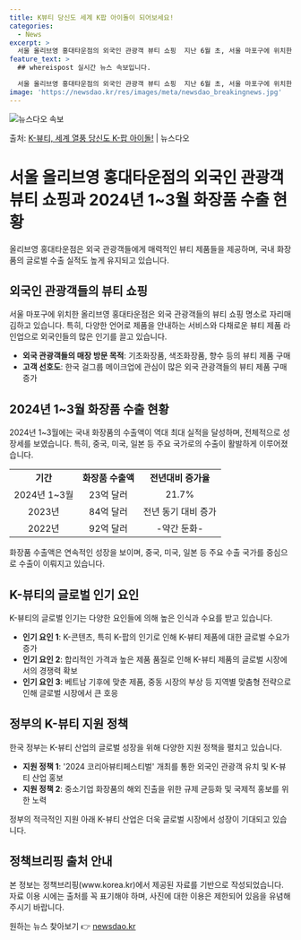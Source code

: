 ```yaml
---
title: K뷰티 당신도 세계 K팝 아이돌이 되어보세요!
categories:
  - News
excerpt: >
  서울 올리브영 홍대타운점의 외국인 관광객 뷰티 쇼핑  지난 6월 초, 서울 마포구에 위치한 올리브영 홍대타운…
feature_text: >
  ## whereispost 실시간 뉴스 속보입니다.

  서울 올리브영 홍대타운점의 외국인 관광객 뷰티 쇼핑  지난 6월 초, 서울 마포구에 위치한 올리브영 홍대타운…
image: 'https://newsdao.kr/res/images/meta/newsdao_breakingnews.jpg'
---
```


![뉴스다오 속보](https://newsdao.kr/res/images/meta/newsdao_breakingnews.jpg)

<p>출처: <a href="https://newsdao.kr/4467" rel="dofollow">K-뷰티, 세계 열풍 당신도 K-팝 아이돌!</a> | 뉴스다오</p>

<h1>서울 올리브영 홍대타운점의 외국인 관광객 뷰티 쇼핑과 2024년 1~3월 화장품 수출 현황</h1>

<p data-ke-size="size16">올리브영 홍대타운점은 외국 관광객들에게 매력적인 뷰티 제품들을 제공하며, 국내 화장품의 글로벌 수출 실적도 높게 유지되고 있습니다.</p>

<h2 data-ke-size="size26">외국인 관광객들의 뷰티 쇼핑</h2>

<p data-ke-size="size16">서울 마포구에 위치한 올리브영 홍대타운점은 외국 관광객들의 뷰티 쇼핑 명소로 자리매김하고 있습니다. 특히, 다양한 언어로 제품을 안내하는 서비스와 다채로운 뷰티 제품 라인업으로 외국인들의 많은 인기를 끌고 있습니다.</p>

<ul>
    <li><b>외국 관광객들의 매장 방문 목적</b>: 기초화장품, 색조화장품, 향수 등의 뷰티 제품 구매</li>
    <li><b>고객 선호도</b>: 한국 걸그룹 메이크업에 관심이 많은 외국 관광객들의 뷰티 제품 구매 증가</li>
</ul>

<h2 data-ke-size="size26">2024년 1~3월 화장품 수출 현황</h2>

<p data-ke-size="size16">2024년 1~3월에는 국내 화장품의 수출액이 역대 최대 실적을 달성하며, 전체적으로 성장세를 보였습니다. 특히, 중국, 미국, 일본 등 주요 국가로의 수출이 활발하게 이루어졌습니다.</p>

<table>
    <tr>
        <td style="text-align: center; height: 17px;"><b>기간</b></td>
        <td style="text-align: center; height: 17px;"><b>화장품 수출액</b></td>
        <td style="text-align: center; height: 17px;"><b>전년대비 증가율</b></td>
    </tr>
    <tr>
        <td style="text-align: center; height: 17px;">2024년 1~3월</td>
        <td style="text-align: center; height: 17px;">23억 달러</td>
        <td style="text-align: center; height: 17px;">21.7%</td>
    </tr>
    <tr>
        <td style="text-align: center; height: 17px;">2023년</td>
        <td style="text-align: center; height: 17px;">84억 달러</td>
        <td style="text-align: center; height: 17px;">전년 동기 대비 증가</td>
    </tr>
    <tr>
        <td style="text-align: center; height: 17px;">2022년</td>
        <td style="text-align: center; height: 17px;">92억 달러</td>
        <td style="text-align: center; height: 17px;">-약간 둔화-</td>
    </tr>
</table>

<p data-ke-size="size16">화장품 수출액은 연속적인 성장을 보이며, 중국, 미국, 일본 등 주요 수출 국가를 중심으로 수출이 이뤄지고 있습니다.</p>

<h2 data-ke-size="size26">K-뷰티의 글로벌 인기 요인</h2>

<p data-ke-size="size16">K-뷰티의 글로벌 인기는 다양한 요인들에 의해 높은 인식과 수요를 받고 있습니다.</p>

<ul>
    <li><b>인기 요인 1</b>: K-콘텐츠, 특히 K-팝의 인기로 인해 K-뷰티 제품에 대한 글로벌 수요가 증가</li>
    <li><b>인기 요인 2</b>: 합리적인 가격과 높은 제품 품질로 인해 K-뷰티 제품의 글로벌 시장에서의 경쟁력 확보</li>
    <li><b>인기 요인 3</b>: 베트남 기후에 맞춘 제품, 중동 시장의 부상 등 지역별 맞춤형 전략으로 인해 글로벌 시장에서 큰 호응</li>
</ul>

<h2 data-ke-size="size26">정부의 K-뷰티 지원 정책</h2>

<p data-ke-size="size16">한국 정부는 K-뷰티 산업의 글로벌 성장을 위해 다양한 지원 정책을 펼치고 있습니다.</p>

<ul>
    <li><b>지원 정책 1</b>: '2024 코리아뷰티페스티벌' 개최를 통한 외국인 관광객 유치 및 K-뷰티 산업 홍보</li>
    <li><b>지원 정책 2</b>: 중소기업 화장품의 해외 진출을 위한 규제 균등화 및 국제적 홍보를 위한 노력</li>
</ul>

<p data-ke-size="size16">정부의 적극적인 지원 아래 K-뷰티 산업은 더욱 글로벌 시장에서 성장이 기대되고 있습니다.</p>

<h2 data-ke-size="size26">정책브리핑 출처 안내</h2>

<p data-ke-size="size16">본 정보는 정책브리핑(www.korea.kr)에서 제공된 자료를 기반으로 작성되었습니다. 자료 이용 시에는 출처를 꼭 표기해야 하며, 사진에 대한 이용은 제한되어 있음을 유념해주시기 바랍니다.</p> 

원하는 뉴스 찾아보기 👉 <a href="https://newsdao.kr" rel="dofollow">newsdao.kr</a>


